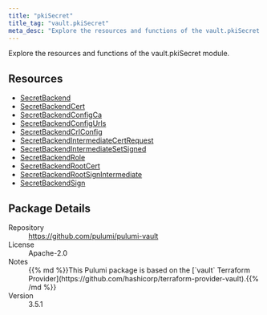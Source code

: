 ```yaml
---
title: "pkiSecret"
title_tag: "vault.pkiSecret"
meta_desc: "Explore the resources and functions of the vault.pkiSecret module."
---
```


<!-- WARNING: this file was generated by Pulumi Docs Generator. -->
<!-- Do not edit by hand unless you're certain you know what you are doing! -->

Explore the resources and functions of the vault.pkiSecret module.

<h2 id="resources">Resources</h2>
<ul class="api">
    <li><a href="secretbackend" title="SecretBackend"><span class="symbol resource"></span>SecretBackend</a></li>
    <li><a href="secretbackendcert" title="SecretBackendCert"><span class="symbol resource"></span>SecretBackendCert</a></li>
    <li><a href="secretbackendconfigca" title="SecretBackendConfigCa"><span class="symbol resource"></span>SecretBackendConfigCa</a></li>
    <li><a href="secretbackendconfigurls" title="SecretBackendConfigUrls"><span class="symbol resource"></span>SecretBackendConfigUrls</a></li>
    <li><a href="secretbackendcrlconfig" title="SecretBackendCrlConfig"><span class="symbol resource"></span>SecretBackendCrlConfig</a></li>
    <li><a href="secretbackendintermediatecertrequest" title="SecretBackendIntermediateCertRequest"><span class="symbol resource"></span>SecretBackendIntermediateCertRequest</a></li>
    <li><a href="secretbackendintermediatesetsigned" title="SecretBackendIntermediateSetSigned"><span class="symbol resource"></span>SecretBackendIntermediateSetSigned</a></li>
    <li><a href="secretbackendrole" title="SecretBackendRole"><span class="symbol resource"></span>SecretBackendRole</a></li>
    <li><a href="secretbackendrootcert" title="SecretBackendRootCert"><span class="symbol resource"></span>SecretBackendRootCert</a></li>
    <li><a href="secretbackendrootsignintermediate" title="SecretBackendRootSignIntermediate"><span class="symbol resource"></span>SecretBackendRootSignIntermediate</a></li>
    <li><a href="secretbackendsign" title="SecretBackendSign"><span class="symbol resource"></span>SecretBackendSign</a></li>
</ul>

<h2 id="package-details">Package Details</h2>
<dl class="package-details">
	<dt>Repository</dt>
	<dd><a href="https://github.com/pulumi/pulumi-vault">https://github.com/pulumi/pulumi-vault</a></dd>
	<dt>License</dt>
	<dd>Apache-2.0</dd>
	<dt>Notes</dt>
	<dd>{{% md %}}This Pulumi package is based on the [`vault` Terraform Provider](https://github.com/hashicorp/terraform-provider-vault).{{% /md %}}</dd>
	<dt>Version</dt>
	<dd>3.5.1</dd>
</dl>

